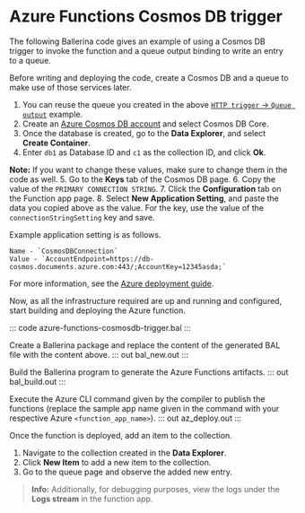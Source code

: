 # Azure Functions Cosmos DB trigger

The following Ballerina code gives an example of using a Cosmos DB trigger to invoke the function and a queue output binding to write an entry to a queue.

Before writing and deploying the code, create a Cosmos DB and a queue to make use of those services later.
1. You can reuse the queue you created in the above [`HTTP trigger` -> `Queue output`](/learn/by-example/azure-functions/http-trigger/) example.
2. Create an [Azure Cosmos DB account](https://portal.azure.com/#create/Microsoft.DocumentDB) and select Cosmos DB Core.
3. Once the database is created, go to the **Data Explorer**, and select **Create Container**.
4. Enter `db1` as Database ID and `c1` as the collection ID, and click **Ok**.

**Note:** If you want to change these values, make sure to change them in the code as well.
5. Go to the **Keys** tab of the Cosmos DB page.
6. Copy the value of the `PRIMARY CONNECTION STRING`.
7. Click the **Configuration** tab on the Function app page.
8. Select **New Application Setting**, and paste the data you copied above as the value. For the key, use the value of the `connectionStringSetting` key and save.

Example application setting is as follows.
```
Name - `CosmosDBConnection`
Value - `AccountEndpoint=https://db-cosmos.documents.azure.com:443/;AccountKey=12345asda;`
```

For more information, see the [Azure deployment guide](/learn/run-in-the-cloud/function-as-a-service/azure-functions/).

Now, as all the infrastructure required are up and running and configured, start building and deploying the Azure function.

::: code azure-functions-cosmosdb-trigger.bal :::

Create a Ballerina package and replace the content of the generated BAL file with the content above.
::: out bal_new.out :::

Build the Ballerina program to generate the Azure Functions artifacts.
::: out bal_build.out :::

Execute the Azure CLI command given by the compiler to publish the functions (replace the sample app name given in the command with your respective Azure `<function_app_name>`).
::: out az_deploy.out :::

Once the function is deployed, add an item to the collection.
1. Navigate to the collection created in the **Data Explorer**.
2. Click **New Item** to add a new item to the collection.
3. Go to the queue page and observe the added new entry.

>**Info:** Additionally, for debugging purposes, view the logs under the **Logs stream** in the function app.

